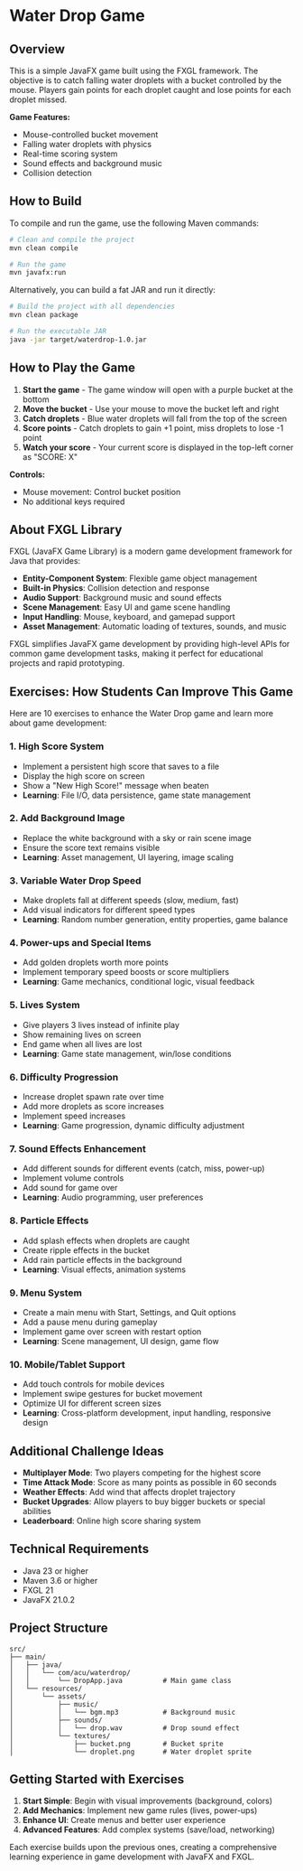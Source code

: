 # Water Drop Game

## Overview

This is a simple JavaFX game built using the FXGL framework. The objective is to catch falling water droplets with a bucket controlled by the mouse. Players gain points for each droplet caught and lose points for each droplet missed.

**Game Features:**
- Mouse-controlled bucket movement
- Falling water droplets with physics
- Real-time scoring system
- Sound effects and background music
- Collision detection

## How to Build

To compile and run the game, use the following Maven commands:

```bash
# Clean and compile the project
mvn clean compile

# Run the game
mvn javafx:run
```

Alternatively, you can build a fat JAR and run it directly:

```bash
# Build the project with all dependencies
mvn clean package

# Run the executable JAR
java -jar target/waterdrop-1.0.jar
```

## How to Play the Game

1. **Start the game** - The game window will open with a purple bucket at the bottom
2. **Move the bucket** - Use your mouse to move the bucket left and right
3. **Catch droplets** - Blue water droplets will fall from the top of the screen
4. **Score points** - Catch droplets to gain +1 point, miss droplets to lose -1 point
5. **Watch your score** - Your current score is displayed in the top-left corner as "SCORE: X"

**Controls:**
- Mouse movement: Control bucket position
- No additional keys required

## About FXGL Library

FXGL (JavaFX Game Library) is a modern game development framework for Java that provides:

- **Entity-Component System**: Flexible game object management
- **Built-in Physics**: Collision detection and response
- **Audio Support**: Background music and sound effects
- **Scene Management**: Easy UI and game scene handling
- **Input Handling**: Mouse, keyboard, and gamepad support
- **Asset Management**: Automatic loading of textures, sounds, and music

FXGL simplifies JavaFX game development by providing high-level APIs for common game development tasks, making it perfect for educational projects and rapid prototyping.

## Exercises: How Students Can Improve This Game

Here are 10 exercises to enhance the Water Drop game and learn more about game development:

### 1. **High Score System**
- Implement a persistent high score that saves to a file
- Display the high score on screen
- Show a "New High Score!" message when beaten
- **Learning**: File I/O, data persistence, game state management

### 2. **Add Background Image**
- Replace the white background with a sky or rain scene image
- Ensure the score text remains visible
- **Learning**: Asset management, UI layering, image scaling

### 3. **Variable Water Drop Speed**
- Make droplets fall at different speeds (slow, medium, fast)
- Add visual indicators for different speed types
- **Learning**: Random number generation, entity properties, game balance

### 4. **Power-ups and Special Items**
- Add golden droplets worth more points
- Implement temporary speed boosts or score multipliers
- **Learning**: Game mechanics, conditional logic, visual feedback

### 5. **Lives System**
- Give players 3 lives instead of infinite play
- Show remaining lives on screen
- End game when all lives are lost
- **Learning**: Game state management, win/lose conditions

### 6. **Difficulty Progression**
- Increase droplet spawn rate over time
- Add more droplets as score increases
- Implement speed increases
- **Learning**: Game progression, dynamic difficulty adjustment

### 7. **Sound Effects Enhancement**
- Add different sounds for different events (catch, miss, power-up)
- Implement volume controls
- Add sound for game over
- **Learning**: Audio programming, user preferences

### 8. **Particle Effects**
- Add splash effects when droplets are caught
- Create ripple effects in the bucket
- Add rain particle effects in the background
- **Learning**: Visual effects, animation systems

### 9. **Menu System**
- Create a main menu with Start, Settings, and Quit options
- Add a pause menu during gameplay
- Implement game over screen with restart option
- **Learning**: Scene management, UI design, game flow

### 10. **Mobile/Tablet Support**
- Add touch controls for mobile devices
- Implement swipe gestures for bucket movement
- Optimize UI for different screen sizes
- **Learning**: Cross-platform development, input handling, responsive design

## Additional Challenge Ideas

- **Multiplayer Mode**: Two players competing for the highest score
- **Time Attack Mode**: Score as many points as possible in 60 seconds
- **Weather Effects**: Add wind that affects droplet trajectory
- **Bucket Upgrades**: Allow players to buy bigger buckets or special abilities
- **Leaderboard**: Online high score sharing system

## Technical Requirements

- Java 23 or higher
- Maven 3.6 or higher
- FXGL 21
- JavaFX 21.0.2

## Project Structure

```
src/
├── main/
│   ├── java/
│   │   └── com/acu/waterdrop/
│   │       └── DropApp.java          # Main game class
│   └── resources/
│       └── assets/
│           ├── music/
│           │   └── bgm.mp3           # Background music
│           ├── sounds/
│           │   └── drop.wav          # Drop sound effect
│           └── textures/
│               ├── bucket.png        # Bucket sprite
│               └── droplet.png       # Water droplet sprite
```

## Getting Started with Exercises

1. **Start Simple**: Begin with visual improvements (background, colors)
2. **Add Mechanics**: Implement new game rules (lives, power-ups)
3. **Enhance UI**: Create menus and better user experience
4. **Advanced Features**: Add complex systems (save/load, networking)

Each exercise builds upon the previous ones, creating a comprehensive learning experience in game development with JavaFX and FXGL.